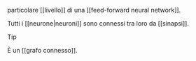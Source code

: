 particolare [[livello]] di una [[feed-forward neural network]].

Tutti i [[neurone|neuroni]] sono connessi tra loro da [[sinapsi]].

> [!Tip]
> È un [[grafo connesso]].
